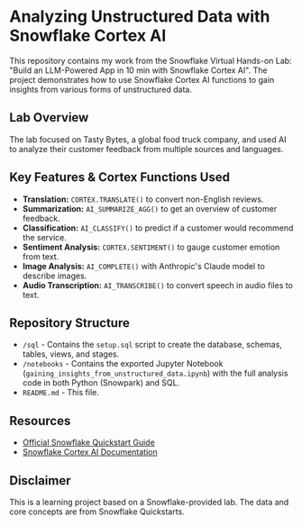 # Analyzing Unstructured Data with Snowflake Cortex AI

This repository contains my work from the Snowflake Virtual Hands-on Lab: "Build an LLM-Powered App in 10 min with Snowflake Cortex AI". The project demonstrates how to use Snowflake Cortex AI functions to gain insights from various forms of unstructured data.

## Lab Overview

The lab focused on Tasty Bytes, a global food truck company, and used AI to analyze their customer feedback from multiple sources and languages.

## Key Features & Cortex Functions Used

- **Translation:** `CORTEX.TRANSLATE()` to convert non-English reviews.
- **Summarization:** `AI_SUMMARIZE_AGG()` to get an overview of customer feedback.
- **Classification:** `AI_CLASSIFY()` to predict if a customer would recommend the service.
- **Sentiment Analysis:** `CORTEX.SENTIMENT()` to gauge customer emotion from text.
- **Image Analysis:** `AI_COMPLETE()` with Anthropic's Claude model to describe images.
- **Audio Transcription:** `AI_TRANSCRIBE()` to convert speech in audio files to text.

## Repository Structure

*   `/sql` - Contains the `setup.sql` script to create the database, schemas, tables, views, and stages.
*   `/notebooks` - Contains the exported Jupyter Notebook (`gaining_insights_from_unstructured_data.ipynb`) with the full analysis code in both Python (Snowpark) and SQL.
*   `README.md` - This file.

## Resources

- [Official Snowflake Quickstart Guide](https://quickstarts.snowflake.com/guide/gain_insights_from_unstructured_data/index.html)
- [Snowflake Cortex AI Documentation](https://docs.snowflake.com/en/user-guide/cortex/cortex-ai)

## Disclaimer

This is a learning project based on a Snowflake-provided lab. The data and core concepts are from Snowflake Quickstarts.
